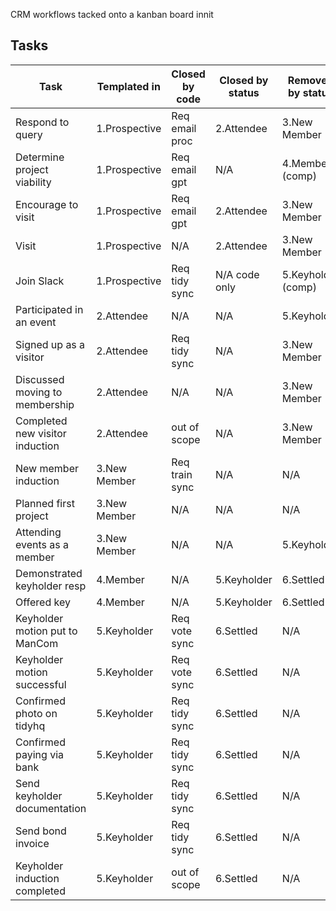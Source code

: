 CRM workflows tacked onto a kanban board innit

## Tasks

| Task                            | Templated in  | Closed by code | Closed by status | Removed by status  |
| ------------------------------- | ------------- | -------------- | ---------------- | ------------------ |
| Respond to query                | 1.Prospective | Req email proc | 2.Attendee       | 3.New Member       |
| Determine project viability     | 1.Prospective | Req email gpt  | N/A              | 4.Member (comp)    |
| Encourage to visit              | 1.Prospective | Req email gpt  | 2.Attendee       | 3.New Member       |
| Visit                           | 1.Prospective | N/A            | 2.Attendee       | 3.New Member       |
| Join Slack                      | 1.Prospective | Req tidy sync  | N/A code only    | 5.Keyholder (comp) |
| Participated in an event        | 2.Attendee    | N/A            | N/A              | 5.Keyholder        |
| Signed up as a visitor          | 2.Attendee    | Req tidy sync  | N/A              | 3.New Member       |
| Discussed moving to membership  | 2.Attendee    | N/A            | N/A              | 3.New Member       |
| Completed new visitor induction | 2.Attendee    | out of scope   | N/A              | 3.New Member       |
| New member induction            | 3.New Member  | Req train sync | N/A              | N/A                |
| Planned first project           | 3.New Member  | N/A            | N/A              | N/A                |
| Attending events as a member    | 3.New Member  | N/A            | N/A              | 5.Keyholder        |
| Demonstrated keyholder resp     | 4.Member      | N/A            | 5.Keyholder      | 6.Settled          |
| Offered key                     | 4.Member      | N/A            | 5.Keyholder      | 6.Settled          |
| Keyholder motion put to ManCom  | 5.Keyholder   | Req vote sync  | 6.Settled        | N/A                |
| Keyholder motion successful     | 5.Keyholder   | Req vote sync  | 6.Settled        | N/A                |
| Confirmed photo on tidyhq       | 5.Keyholder   | Req tidy sync  | 6.Settled        | N/A                |
| Confirmed paying via bank       | 5.Keyholder   | Req tidy sync  | 6.Settled        | N/A                |
| Send keyholder documentation    | 5.Keyholder   | Req tidy sync  | 6.Settled        | N/A                |
| Send bond invoice               | 5.Keyholder   | Req tidy sync  | 6.Settled        | N/A                |
| Keyholder induction completed   | 5.Keyholder   | out of scope   | 6.Settled        | N/A                |